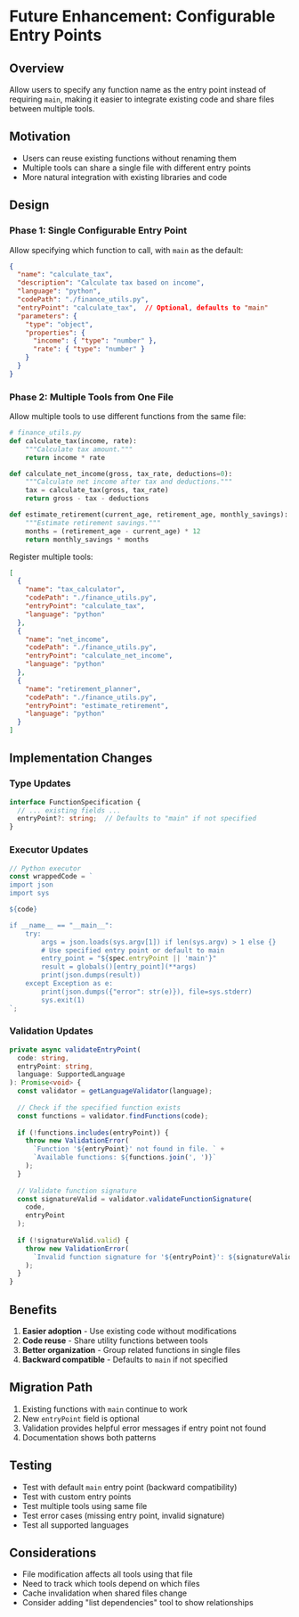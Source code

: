 # Future Enhancement: Configurable Entry Points

## Overview
Allow users to specify any function name as the entry point instead of requiring `main`, making it easier to integrate existing code and share files between multiple tools.

## Motivation
- Users can reuse existing functions without renaming them
- Multiple tools can share a single file with different entry points
- More natural integration with existing libraries and code

## Design

### Phase 1: Single Configurable Entry Point
Allow specifying which function to call, with `main` as the default:

```json
{
  "name": "calculate_tax",
  "description": "Calculate tax based on income",
  "language": "python",
  "codePath": "./finance_utils.py",
  "entryPoint": "calculate_tax",  // Optional, defaults to "main"
  "parameters": {
    "type": "object",
    "properties": {
      "income": { "type": "number" },
      "rate": { "type": "number" }
    }
  }
}
```

### Phase 2: Multiple Tools from One File
Allow multiple tools to use different functions from the same file:

```python
# finance_utils.py
def calculate_tax(income, rate):
    """Calculate tax amount."""
    return income * rate

def calculate_net_income(gross, tax_rate, deductions=0):
    """Calculate net income after tax and deductions."""
    tax = calculate_tax(gross, tax_rate)
    return gross - tax - deductions

def estimate_retirement(current_age, retirement_age, monthly_savings):
    """Estimate retirement savings."""
    months = (retirement_age - current_age) * 12
    return monthly_savings * months
```

Register multiple tools:
```json
[
  {
    "name": "tax_calculator",
    "codePath": "./finance_utils.py",
    "entryPoint": "calculate_tax",
    "language": "python"
  },
  {
    "name": "net_income",
    "codePath": "./finance_utils.py", 
    "entryPoint": "calculate_net_income",
    "language": "python"
  },
  {
    "name": "retirement_planner",
    "codePath": "./finance_utils.py",
    "entryPoint": "estimate_retirement",
    "language": "python"
  }
]
```

## Implementation Changes

### Type Updates
```typescript
interface FunctionSpecification {
  // ... existing fields ...
  entryPoint?: string;  // Defaults to "main" if not specified
}
```

### Executor Updates
```typescript
// Python executor
const wrappedCode = `
import json
import sys

${code}

if __name__ == "__main__":
    try:
        args = json.loads(sys.argv[1]) if len(sys.argv) > 1 else {}
        # Use specified entry point or default to main
        entry_point = "${spec.entryPoint || 'main'}"
        result = globals()[entry_point](**args)
        print(json.dumps(result))
    except Exception as e:
        print(json.dumps({"error": str(e)}), file=sys.stderr)
        sys.exit(1)
`;
```

### Validation Updates
```typescript
private async validateEntryPoint(
  code: string, 
  entryPoint: string, 
  language: SupportedLanguage
): Promise<void> {
  const validator = getLanguageValidator(language);
  
  // Check if the specified function exists
  const functions = validator.findFunctions(code);
  
  if (!functions.includes(entryPoint)) {
    throw new ValidationError(
      `Function '${entryPoint}' not found in file. ` +
      `Available functions: ${functions.join(', ')}`
    );
  }
  
  // Validate function signature
  const signatureValid = validator.validateFunctionSignature(
    code, 
    entryPoint
  );
  
  if (!signatureValid.valid) {
    throw new ValidationError(
      `Invalid function signature for '${entryPoint}': ${signatureValid.error}`
    );
  }
}
```

## Benefits
1. **Easier adoption** - Use existing code without modifications
2. **Code reuse** - Share utility functions between tools
3. **Better organization** - Group related functions in single files
4. **Backward compatible** - Defaults to `main` if not specified

## Migration Path
1. Existing functions with `main` continue to work
2. New `entryPoint` field is optional
3. Validation provides helpful error messages if entry point not found
4. Documentation shows both patterns

## Testing
- Test with default `main` entry point (backward compatibility)
- Test with custom entry points
- Test multiple tools using same file
- Test error cases (missing entry point, invalid signature)
- Test all supported languages

## Considerations
- File modification affects all tools using that file
- Need to track which tools depend on which files
- Cache invalidation when shared files change
- Consider adding "list dependencies" tool to show relationships
